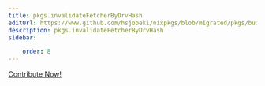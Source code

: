 ```yaml
---
title: pkgs.invalidateFetcherByDrvHash
editUrl: https://www.github.com/hsjobeki/nixpkgs/blob/migrated/pkgs/build-support/testers/default.nix#L82C32
description: pkgs.invalidateFetcherByDrvHash
sidebar:

    order: 8
---
```


<a href="https://www.github.com/hsjobeki/nixpkgs/blob/migrated/pkgs/build-support/testers/default.nix#L82C32">Contribute Now!</a>



